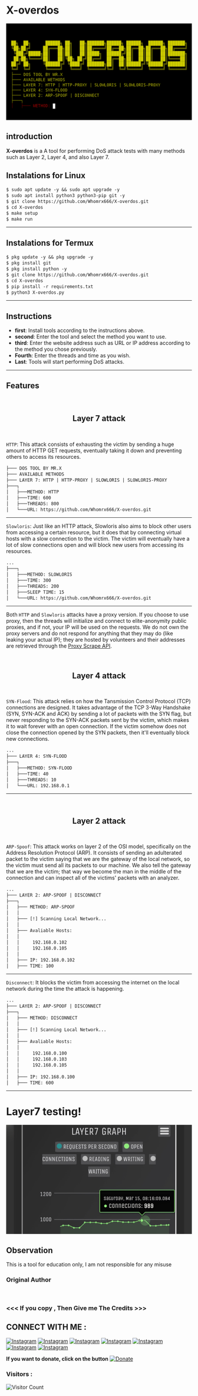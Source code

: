 # X-overdos
![X-overdos preview](X-overdos.jpg)

## introduction
**X-overdos** is a A tool for performing DoS attack tests with many methods such as Layer 2, Layer 4, and also Layer 7.

## Instalations for Linux
```
$ sudo apt update -y && sudo apt upgrade -y
$ sudo apt install python3 python3-pip git -y
$ git clone https://github.com/Whomrx666/X-overdos.git
$ cd X-overdos
$ make setup
$ make run
```
---
## Instalations for Termux
```
$ pkg update -y && pkg upgrade -y
$ pkg install git
$ pkg install python -y
$ git clone https://github.com/Whomrx666/X-overdos.git
$ cd X-overdos 
$ pip install -r requirements.txt
$ python3 X-overdos.py
```
---
## Instructions
- **first**: Install tools according to the instructions above.
- **second**: Enter the tool and select the method you want to use.
- **third**: Enter the website address such as URL or IP address according to the method you chose previously.
- **Fourth**: Enter the threads and time as you wish.
- **Last**: Tools will start performing DoS attacks.
---
## Features
<br>

<div align="center">
  <h2>Layer 7 attack</h2><br>
</div>

`HTTP`: This attack consists of exhausting the victim by sending a huge amount of HTTP GET requests, eventually taking it down and preventing others to access its resources.

```
├─── DOS TOOL BY MR.X
├─── AVAILABLE METHODS
├─── LAYER 7: HTTP | HTTP-PROXY | SLOWLORIS | SLOWLORIS-PROXY
├───┐
│   ├───METHOD: HTTP
│   ├───TIME: 600
│   ├───THREADS: 800
│   └───URL: https://github.com/Whomrx666/X-overdos.git
```
---
`Slowloris`: Just like an HTTP attack, Slowloris also aims to block other users from accessing a certain resource, but it does that by connecting virtual hosts with a slow connection to the victim. The victim will eventually have a lot of slow connections open and will block new users from accessing its resources.

```
...
├───┐
│   ├───METHOD: SLOWLORIS
│   ├───TIME: 300
│   ├───THREADS: 200
│   ├───SLEEP TIME: 15
│   └───URL: https://github.com/Whomrx666/X-overdos.git
```
---
Both `HTTP` and `Slowloris` attacks have a proxy version. If you choose to use proxy, then the threads will initialize and connect to elite-anonymity public proxies, and if not, your IP will be used on the requests. We do not own the proxy servers and do not respond for anything that they may do (like leaking your actual IP); they are hosted by volunteers and their addresses are retrieved through the [Proxy Scrape API](https://docs.proxyscrape.com/).

<br>

<div align="center">
  <h2>Layer 4 attack</h2><br>
</div>

`SYN-Flood`: This attack relies on how the Tansmission Control Protocol (TCP) connections are designed. It takes advantage of the TCP 3-Way Handshake (SYN, SYN-ACK and ACK) by sending a lot of packets with the SYN flag, but never responding to the SYN-ACK packets sent by the victim, which makes it to wait forever with an open connection. If the victim somehow does not close the connection opened by the SYN packets, then it'll eventually block new connections.

```
...
├─── LAYER 4: SYN-FLOOD
├───┐
│   ├───METHOD: SYN-FLOOD
│   ├───TIME: 40
│   ├───THREADS: 10
│   └───URL: 192.168.0.1
```
---
<br>

<div align="center">
  <h2>Layer 2 attack</h2><br>
</div>

`ARP-Spoof`: This attack works on layer 2 of the OSI model, specifically on the Address Resolution Protocol (ARP). It consists of sending an adulterated packet to the victim saying that we are the gateway of the local network, so the victim must send all its packets to our machine. We also tell the gateway that we are the victim; that way we become the man in the middle of the connection and can inspect all of the victims' packets with an analyzer.

```
...
├─── LAYER 2: ARP-SPOOF | DISCONNECT
├───┐
│   ├─── METHOD: ARP-SPOOF
│   │
│   ├─── [!] Scanning Local Network...
│   │
│   ├─── Avaliable Hosts:
│   │
│   │     192.168.0.102
│   │     192.168.0.105
│   │
│   ├─── IP: 192.168.0.102
│   ├─── TIME: 100
```
---
`Disconnect`: It blocks the victim from accessing the internet on the local network during the time the attack is happening.

```
...
├─── LAYER 2: ARP-SPOOF | DISCONNECT
├───┐
│   ├─── METHOD: DISCONNECT
│   │
│   ├─── [!] Scanning Local Network...
│   │
│   ├─── Avaliable Hosts:
│   │
│   │     192.168.0.100
│   │     192.168.0.103
│   │     192.168.0.105
│   │
│   ├─── IP: 192.168.0.100
│   ├─── TIME: 600
```
---
# Layer7 testing!

<img src="https://github.com/Whomrx666/X-overdos/blob/main/testing.jpg">

## Observation
This is a tool for education only, I am not responsible for any misuse
### Original Author
<a href="https://github.com/Whomrx666"><img src="https://img.shields.io/badge/Original-Author-brightgreen.svg" alt=""/></a>

### <<< If you copy , Then Give me The Credits >>>

## CONNECT WITH ME :

[![Instagram](https://img.shields.io/badge/WEBSITE-VISIT-yellow?style=for-the-badge&logo=blogger)](https://whomrxhackers.blogspot.com/)
[![Instagram](https://img.shields.io/badge/TWITTER-FOLLOW-red?style=for-the-badge&logo=x)](https://twitter.com/whomrx666)
[![Instagram](https://img.shields.io/badge/YOUTUBE-SUBSCRIBE-red?style=for-the-badge&logo=youtube)](https://youtube.com/@whomrxhackers)
[![Instagram](https://img.shields.io/badge/FACEBOOK-LIKE-red?style=for-the-badge&logo=facebook)](https://facebook.com/https://www.facebook.com/whomrx.666)
[![Instagram](https://img.shields.io/badge/TELEGRAM-CONNECT-red?style=for-the-badge&logo=telegram)](https://t.me/@Whomr_X)
[![Instagram](https://img.shields.io/badge/GMAIL-CONTACT-red?style=for-the-badge&logo=gmail)](mailto:whomrx666@gmail.com)
[![Instagram](https://img.shields.io/badge/TIKTOK-FOLLOW-red?style=for-the-badge&logo=tiktok)](https://www.tiktok.com/@whomr.x)

**If you want to donate, click on the button**
<a href="https://saweria.co/whomrx"><img title="Donate" src="https://img.shields.io/badge/Donate-Dos attacX-yellow?style=for-the-badge&logo=github"></a>

### Visitors :
![Visitor Count](https://profile-counter.glitch.me/Whomrx666/count.svg)